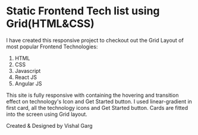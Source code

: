 # Static Frontend Tech list using Grid(HTML&CSS)

I have created this responsive project to checkout out the Grid Layout of most popular Frontend Technologies:

1. HTML
2. CSS
3. Javascript
4. React JS
5. Angular JS

This site is fully responsive with containing the hovering and transition effect on technology's Icon and Get Started button.
I used linear-gradient in first card, all the technology icons and Get Started button.
Cards are fitted into the screen using Grid layout.

Created & Designed by Vishal Garg

